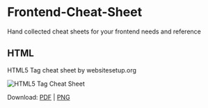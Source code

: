 # Frontend-Cheat-Sheet

Hand collected cheat sheets for your frontend needs and reference


HTML
----

HTML5 Tag cheat sheet by websitesetup.org

![HTML5 Tag Cheat Sheet](https://raw.githubusercontent.com/logeshpaul/Frontend-Cheat-Sheet/master/images/html5-cheat-sheet.png "HTML5 Tag Cheat Sheet")

Download: [PDF](https://raw.githubusercontent.com/logeshpaul/Frontend-Cheat-Sheet/master/download/HTML5-cheat-sheet.pdf) | [PNG](https://raw.githubusercontent.com/logeshpaul/Frontend-Cheat-Sheet/master/images/html5-cheat-sheet.png)
